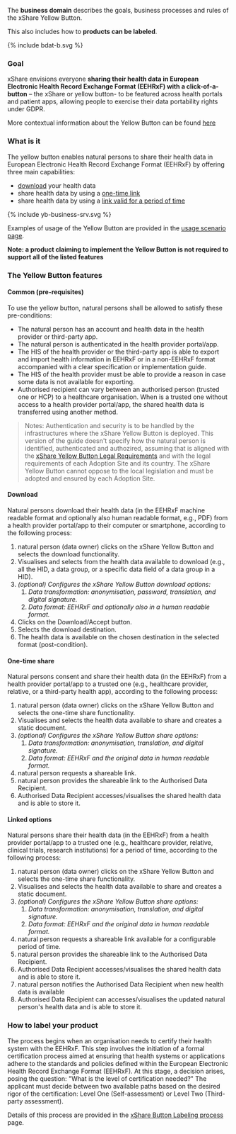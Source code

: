 
The **business domain** describes the goals, business processes and rules of the xShare Yellow Button.

This also includes how to **products can be labeled**.

{% include bdat-b.svg %}

### Goal

xShare envisions everyone **sharing their health data in European Electronic Health Record Exchange Format (EEHRxF) with a click-of-a-button** – the xShare or yellow button- to be featured across health portals and patient apps, allowing people to exercise their data portability rights under GDPR.

More contextual information about the Yellow Button can be found [here](https://xshare-project.eu/the-xshare-button/)

### What is it

The yellow button enables natural persons to share their health data in European Electronic Health Record Exchange Format (EEHRxF) by offering three main capabilities:
* [download](#download) your health data
* share health data by using a [one-time link](#one-time-share)
* share health data by using a [link valid for a period of time](#linked-options)


{% include yb-business-srv.svg %}


Examples of usage of the Yellow Button are provided in the [usage scenario page](usage-scenarios.html).


**Note: a product claiming to implement the Yellow Button is not required to support all of the listed features**


### The Yellow Button features

#### Common (pre-requisites)

To use the yellow button, natural persons shall be allowed to satisfy these pre-conditions:
* The natural person has an account and health data in the health provider or third-party app.
* The natural person is authenticated in the health provider portal/app.
* The HIS of the health provider or the third-party app is able to export and import health information in EEHRxF or in a non-EEHRxF format accompanied with a clear specification or implementation guide.
* The HIS of the health provider must be able to provide a reason in case some data is not available for exporting.
* Authorised recipient can vary between an authorised person (trusted one or HCP) to a healthcare organisation. When is a trusted one without access to a health provider portal/app, the shared health data is transferred using another method.

> Notes: Authentication and security is to be handled by the infrastructures where the xShare Yellow Button is deployed.
> This version of the guide doesn't specify how the natural person is identified, authenticated and authozired, assuming that is aligned with the [xShare Yellow Button Legal Requirements](https://x-bundles.ehr-exchange-format.eu/priv-sec-legal/legal.html) and with the legal requirements of each Adoption Site and its country. 
> The xShare Yellow Button cannot oppose to the local legislation and must be adopted and ensured by each Adoption Site.


#### Download

Natural persons download their health data (in the EEHRxF machine readable format and optionally also human readable format, e.g., PDF) from a health provider portal/app to their computer or smartphone, according to the following process:

1. natural person (data owner) clicks on the xShare Yellow Button and selects the download functionality.
2. Visualises and selects from the health data available to download (e.g., all the HID, a data group, or a specific data field of a data group in a HID).
3. *(optional) Configures the xShare Yellow Button download options:*
    1. *Data transformation: anonymisation, password, translation, and digital signature.*
    2. *Data format: EEHRxF and optionally also in a human readable format.*
4. Clicks on the Download/Accept button.
5. Selects the download destination.
6. The health data is available on the chosen destination in the selected format (post-condition).

#### One-time share

Natural persons consent and share their health data (in the EEHRxF) from a health provider portal/app to a trusted one (e.g., healthcare provider, relative, or a third-party health app), according to the following process:


1. natural person (data owner) clicks on the xShare Yellow Button and selects the one-time share functionality.
2. Visualises and selects the health data available to share and creates a static document.
3. *(optional) Configures the xShare Yellow Button share options:*
    1. *Data transformation: anonymisation, translation, and digital signature.*
    2. *Data format: EEHRxF and the original data in human readable format.*
4. natural person requests a shareable link.
5. natural person provides the shareable link to the Authorised Data Recipient.
6. Authorised Data Recipient accesses/visualises the shared health data and is able to store it.

#### Linked options

Natural persons share their health data (in the EEHRxF) from a health provider portal/app to a trusted one (e.g., healthcare provider, relative, clinical trials, research institutions) for a period of time, according to the following process:

1. natural person (data owner) clicks on the xShare Yellow Button and selects the one-time share functionality.
2. Visualises and selects the health data available to share and creates a static document.
3. *(optional) Configures the xShare Yellow Button share options:*
    1. *Data transformation: anonymisation, translation, and digital signature.*
    2. *Data format: EEHRxF and the original data in human readable format.*
4. natural person requests a shareable link available for a configurable period of time.
5. natural person provides the shareable link to the Authorised Data Recipient.
6. Authorised Data Recipient accesses/visualises the shared health data and is able to store it.
7. natural person notifies the Authorised Data Recipient when new health data is available
8. Authorised Data Recipient can accesses/visualises the updated natural person's health data and is able to store it.


### How to label your product

The process begins when an organisation needs to certify their health system with the EEHRxF. This step involves the initiation of a formal certification process aimed at ensuring that health systems or applications adhere to the standards and policies defined within the European Electronic Health Record Exchange Format (EEHRxF). At this stage, a decision arises, posing the question: "What is the level of certification needed?" The applicant must decide between two available paths based on the desired rigor of the certification: Level One (Self-assessment) or Level Two (Third-party assessment).

Details of this process are provided in the [xShare Button Labeling process](labeling_process.html) page.
